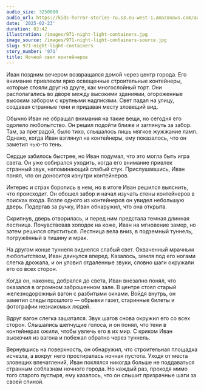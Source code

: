 ```yaml
---
audio_size: 3250080
audio_url: https://kids-horror-stories-ru.s3.eu-west-1.amazonaws.com/audio/971-night-light-containers.mp3
date: '2025-02-23'
duration: 02:42
illustration: /images/971-night-light-containers.jpg
image_source: /images/971-night-light-containers-source.jpg
slug: 971-night-light-containers
story_number: '971'
title: Ночной свет контейнеров
---
```


Иван поздним вечером возвращался домой через центр города. Его внимание привлекли ярко освещенные строительные контейнеры, которые стояли друг на друге, как многослойный торт. Они располагались во дворе между высокими зданиями, огороженные высоким забором с крупными надписями. Свет падал на улицу, создавая странные тени и придавая месту зловещий вид.

Обычно Иван не обращал внимания на такие вещи, но сегодня его одолело любопытство. Он решил подойти ближе и заглянуть за забор. Там, за преградой, было тихо, слышалось лишь мягкое жужжание ламп. Однако, когда Иван взглянул на контейнеры, ему показалось, что он заметил чью-то тень.

Сердце забилось быстрее, но Иван подумал, что это могла быть игра света. Он уже собирался уходить, когда его внимание привлек странный звук, напоминающий слабый стук. Прислушавшись, Иван понял, что он доносится изнутри контейнеров.

Интерес и страх боролись в нем, но в итоге Иван решился выяснить, что происходит. Он обошел забор и начал изучать стены контейнеров в поисках входа. Возле одного из контейнеров он увидел небольшую дверь. Подергав за ручку, Иван обнаружил, что она открыта.

Скрипнув, дверь отворилась, и перед ним предстала темная длинная лестница. Почувствовав холодок на коже, Иван на мгновение замер, но затем решился спуститься. Лестница вела вниз, в подземный туннель, погружённый в тишину и мрак.

На другом конце туннеля виднелся слабый свет. Охваченный мрачным любопытством, Иван двинулся вперед. Казалось, земля под его ногами слегка дрожала, и он уловил отдаленные звуки, словно шаги окружали его со всех сторон.

Когда он, наконец, добрался до света, Иван внезапно понял, что оказался в огромном заброшенном зале. В центре стоял старый железнодорожный вагон с разбитыми окнами. Войдя внутрь, он заметил следы прошлого — обрывки газет, старинные билеты и фотографии незнакомых людей.

Вдруг вагон слегка зашатался. Звук шагов снова окружил его со всех сторон. Слышались шепчущие голоса, и он понял, что тени в контейнерах ожили, чтобы увлечь его в их мир. С криком Иван выскочил из вагона и побежал обратно через туннель.

Вернувшись на поверхность, он обнаружил, что строительная площадка исчезла, а вокруг него простиралась ночная пустота. Уходя от места зловещих впечатлений, Иван поклялся никогда больше не поддаваться странным соблазнам ночного города. Но каждый раз, проходя мимо того старого пустыря, ему казалось, что он слышит призрачные шаги за своей спиной.